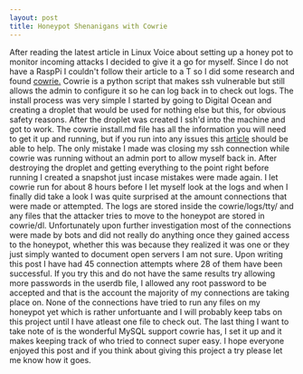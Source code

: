 ```yaml
---
layout: post
title: Honeypot Shenanigans with Cowrie
---
```


After reading the latest article in Linux Voice about setting up a honey
pot to monitor incoming attacks I decided to give it a go for myself. Since I do
not have a RaspPi I couldn't follow their article to a T so I did some
research and found [cowrie.](https://github.com/micheloosterhof/cowrie)
Cowrie is a python script that makes ssh vulnerable but still allows the
admin to configure it so he can log back in to check out logs. The install process was very simple I started by going to Digital Ocean
and creating a droplet that would be used for nothing else but this, for
obvious safety reasons. After the droplet was created I ssh'd into the
machine and got to work. The cowrie install.md file has all the
information you will need to get it up and running, but if you run into
any issues this [article](https://sehque.wordpress.com/2015/07/23/how-to-configure-and-deploy-a-cowrie-ssh-honeypot-for-beginners) should be able to help. The only mistake I made was closing my ssh connection while cowrie was running without an
admin port to allow myself back in. After destroying the droplet
and getting everything to the point right before running I created a
snapshot just incase mistakes were made again. I let cowrie run for about 8 hours before I let myself look at
the logs and when I finally did take a look I was quite surprised at the
amount connections that were made or attempted. The logs are stored inside the
cowrie/logs/tty/ and any files that the attacker tries to move to the
honeypot are stored in cowrie/dl. Unfortunately upon further investigation most of the connections were made by bots and did not really do anything once they gained access to the honeypot, whether this was because they realized it was one or they just simply wanted to document open servers I am not sure. Upon writing this post I have had 45 connection attempts where 28 of them have been successful. If you try this and do not have the same results try allowing more passwords in the userdb file, I allowed any root password to be accepted and that is the account the majority of my connections are taking place on. None of the connections have tried to run any files on my honeypot yet which is rather unfortuante and I will probably keep tabs on this project until I have atleast one file to check out. The last thing I want to take note of is the wonderful MySQL support cowrie has, I set it up and it makes keeping track of who tried to connect super easy. I hope everyone enjoyed this post and if you think about giving this project a try please let me know how it goes.

